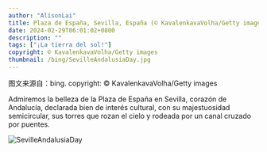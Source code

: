 ```yaml
---
author: "AlisonLai"
title: Plaza de España, Sevilla, España (© KavalenkavaVolha/Getty images)
date: 2024-02-29T06:01:02+0800
description: ""
tags: ["¡La tierra del sol!"]
copyright: © KavalenkavaVolha/Getty images
thumbnail: /bing/SevilleAndalusiaDay.jpg
---
```

图文来源自：bing.  copyright: © KavalenkavaVolha/Getty images

Admiremos la belleza de la Plaza de España en Sevilla, corazón de Andalucía, declarada bien de interés cultural, con su majestuosidad semicircular, sus torres que rozan el cielo y rodeada por un canal cruzado por puentes.

![SevilleAndalusiaDay](/bing/SevilleAndalusiaDay.jpg)